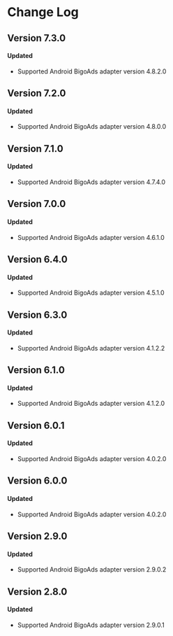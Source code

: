 # Change Log

## Version 7.3.0

#### Updated

* Supported Android BigoAds adapter version 4.8.2.0

## Version 7.2.0

#### Updated

* Supported Android BigoAds adapter version 4.8.0.0

## Version 7.1.0

#### Updated

* Supported Android BigoAds adapter version 4.7.4.0

## Version 7.0.0

#### Updated

* Supported Android BigoAds adapter version 4.6.1.0

## Version 6.4.0

#### Updated

* Supported Android BigoAds adapter version 4.5.1.0

## Version 6.3.0

#### Updated

* Supported Android BigoAds adapter version 4.1.2.2

## Version 6.1.0

#### Updated

* Supported Android BigoAds adapter version 4.1.2.0

## Version 6.0.1

#### Updated

* Supported Android BigoAds adapter version 4.0.2.0

## Version 6.0.0

#### Updated

* Supported Android BigoAds adapter version 4.0.2.0

## Version 2.9.0

#### Updated

* Supported Android BigoAds adapter version 2.9.0.2

## Version 2.8.0

#### Updated

* Supported Android BigoAds adapter version 2.9.0.1
